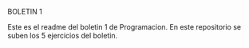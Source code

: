 BOLETIN 1

Este es el readme del boletin 1 de Programacion. En este repositorio se suben los 5 ejercicios del boletin.
